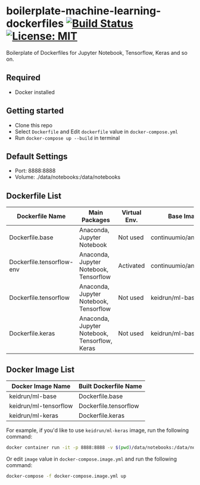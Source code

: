 # boilerplate-machine-learning-dockerfiles [![Build Status][travis-image]][travis-url] [![License: MIT][license-image]][license-url]

Boilerplate of Dockerfiles for Jupyter Notebook, Tensorflow, Keras and so on.

## Required

- Docker installed

## Getting started

- Clone this repo
- Select `Dockerfile` and Edit `dockerfile` value in `docker-compose.yml`
- Run `docker-compose up --build` in terminal

## Default Settings

- Port: 8888:8888
- Volume: ./data/notebooks:/data/notebooks

## Dockerfile List

| Dockerfile Name           | Main Packages                                 | Virtual Env. | Base Image            |
| ------------------------- | --------------------------------------------- | ------------ | --------------------- |
| Dockerfile.base           | Anaconda, Jupyter Notebook                    | Not used     | continuumio/anaconda3 |
| Dockerfile.tensorflow-env | Anaconda, Jupyter Notebook, Tensorflow        | Activated    | continuumio/anaconda3 |
| Dockerfile.tensorflow     | Anaconda, Jupyter Notebook, Tensorflow        | Not used     | keidrun/ml-base       |
| Dockerfile.keras          | Anaconda, Jupyter Notebook, Tensorflow, Keras | Not used     | keidrun/ml-base       |

## Docker Image List

| Docker Image Name          | Built Dockerfile Name     |
| -------------------------- | ------------------------- |
| keidrun/ml-base            | Dockerfile.base           |
| keidrun/ml-tensorflow      | Dockerfile.tensorflow     |
| keidrun/ml-keras           | Dockerfile.keras          |

For example, if you'd like to use `keidrun/ml-keras` image, run the following command:

```bash
docker container run -it -p 8888:8888 -v $(pwd)/data/notebooks:/data/notebooks keidrun/ml-keras
```

Or edit `image` value in `docker-compose.image.yml` and run the following command:

```bash
docker-compose -f docker-compose.image.yml up
```

[travis-url]: https://travis-ci.org/keidrun/boilerplate-machine-learning-dockerfiles
[travis-image]: https://secure.travis-ci.org/keidrun/boilerplate-machine-learning-dockerfiles.svg?branch=master
[license-url]: https://opensource.org/licenses/MIT
[license-image]: https://img.shields.io/badge/License-MIT-yellow.svg
